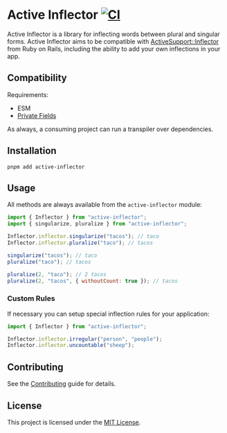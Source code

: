 # Active Inflector [![CI](https://github.com/NullVoxPopuli/active-inflector/workflows/CI/badge.svg)](https://github.com/NullVoxPopuli/active-inflector/actions/)

Active Inflector is a library for inflecting words between plural and singular forms. Active Inflector aims to be compatible with [ActiveSupport::Inflector](http://api.rubyonrails.org/classes/ActiveSupport/Inflector.html) from Ruby on Rails, including the ability to add your own inflections in your app.

## Compatibility

Requirements:
- ESM
- [Private Fields](https://developer.mozilla.org/en-US/docs/Web/JavaScript/Reference/Classes/Public_class_fields#browser_compatibility)

As always, a consuming project can run a transpiler over dependencies.


## Installation

```
pnpm add active-inflector
```

## Usage

All methods are always available from the `active-inflector` module:

```javascript
import { Inflector } from "active-inflector";
import { singularize, pluralize } from "active-inflector";

Inflector.inflector.singularize("tacos"); // taco
Inflector.inflector.pluralize("taco"); // tacos

singularize("tacos"); // taco
pluralize("taco"); // tacos

pluralize(2, "taco"); // 2 tacos
pluralize(2, "tacos", { withoutCount: true }); // tacos
```

### Custom Rules

If necessary you can setup special inflection rules for your application:

```javascript
import { Inflector } from "active-inflector";

Inflector.inflector.irregular("person", "people");
Inflector.inflector.uncountable("sheep");
```

## Contributing

See the [Contributing](CONTRIBUTING.md) guide for details.

## License

This project is licensed under the [MIT License](LICENSE.md).
